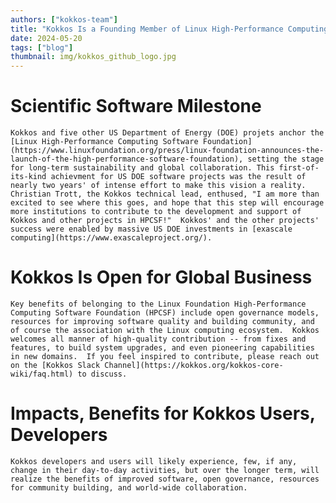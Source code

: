 ```yaml
---
authors: ["kokkos-team"]
title: "Kokkos Is a Founding Member of Linux High-Performance Computing Software Foundation"
date: 2024-05-20
tags: ["blog"]
thumbnail: img/kokkos_github_logo.jpg
---
```



# Scientific Software Milestone
 
    Kokkos and five other US Department of Energy (DOE) projets anchor the [Linux High-Performance Computing Software Foundation](https://www.linuxfoundation.org/press/linux-foundation-announces-the-launch-of-the-high-performance-software-foundation), setting the stage for long-term sustainability and global collaboration. This first-of-its-kind achievment for US DOE software projects was the result of nearly two years' of intense effort to make this vision a reality.  Christian Trott, the Kokkos technical lead, enthused, "I am more than excited to see where this goes, and hope that this step will encourage more institutions to contribute to the development and support of Kokkos and other projects in HPCSF!"  Kokkos' and the other projects' success were enabled by massive US DOE investments in [exascale computing](https://www.exascaleproject.org/). 


# Kokkos Is Open for Global Business

    Key benefits of belonging to the Linux Foundation High-Performance Computing Software Foundation (HPCSF) include open governance models, resources for improving software quality and building community, and of course the association with the Linux computing ecosystem.  Kokkos welcomes all manner of high-quality contribution -- from fixes and features, to build system upgrades, and even pioneering capabilities in new domains.  If you feel inspired to contribute, please reach out on the [Kokkos Slack Channel](https://kokkos.org/kokkos-core-wiki/faq.html) to discuss.    

# Impacts, Benefits for Kokkos Users, Developers

    Kokkos developers and users will likely experience, few, if any, change in their day-to-day activities, but over the longer term, will realize the benefits of improved software, open governance, resources for community building, and world-wide collaboration.
